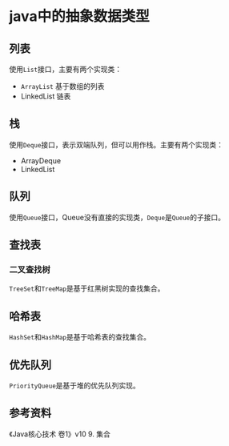 # java中的抽象数据类型

## 列表

使用`List`接口，主要有两个实现类：

- `ArrayList` 基于数组的列表
- LinkedList 链表

## 栈

使用`Deque`接口，表示双端队列，但可以用作栈。主要有两个实现类：

- ArrayDeque
- LinkedList

## 队列

使用`Queue`接口，Queue没有直接的实现类，`Deque`是`Queue`的子接口。

## 查找表

### 二叉查找树

`TreeSet`和`TreeMap`是基于红黑树实现的查找集合。

## 哈希表

`HashSet`和`HashMap`是基于哈希表的查找集合。

## 优先队列

`PriorityQueue`是基于堆的优先队列实现。

## 参考资料

《Java核心技术 卷1》v10 9. 集合